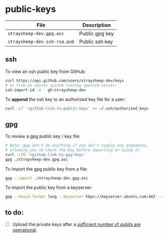 # public-keys

| File                         | Description    |
| ---------------------------- | -------------- |
| `straysheep-dev.gpg.asc`     | Public gpg key |
| `straysheep-dev.ssh-rsa.pub` | Public ssh key |

## ssh

To view an ssh public key from GitHub:
```bash
curl https://api.github.com/users/straysheep-dev/keys
# or from an ubuntu system running openssh-server:
ssh-import-id -o - gh:straysheep-dev
```

To **append** the ssh key to an authorized key file for a user:
```bash
curl -Lf '<github-link-to-public-key>' >> ~/.ssh/authorized_keys
```

## gpg

To review a gpg public key / key file:
```bash
# Note: gpg won't do anything if you don't supply any arguments, 
# allowing you to check the key before importing or using it
curl -LfO '<github-link-to-gpg-key>'
gpg ./straysheep-dev.gpg.asc
```

To import the gpg public key from a file:
```bash
gpg --import ./straysheep-dev.gpg.asc
```

To import the public key from a keyserver:
```bash
gpg --keyid-format long --keyserver hkps://keyserver.ubuntu.com:443 --recv-keys '9906 9EB1 2D40 9EA9 3BD1  E52E B09D 00AE C481 71E0'
```

## to do:
- [ ] Upload the private keys after a [sufficient number of qubits are operational](https://en.wikipedia.org/wiki/Shor%27s_algorithm).
